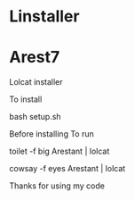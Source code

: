 # Linstaller
# Arest7
Lolcat installer

To install

bash setup.sh
 
Before installing
To run

toilet -f big Arestant | lolcat

cowsay -f eyes Arestant | lolcat

Thanks for using my code

